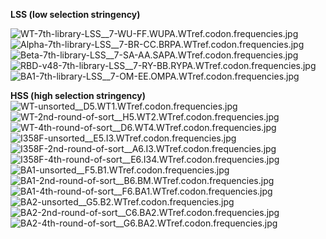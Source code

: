 **LSS (low selection stringency)**

![WT-7th-library-LSS__7-WU-FF.WUPA.WTref.codon.frequencies.jpg](WT-7th-library-LSS__7-WU-FF.WUPA.WTref.codon.frequencies.jpg)
![Alpha-7th-library-LSS__7-BR-CC.BRPA.WTref.codon.frequencies.jpg](Alpha-7th-library-LSS__7-BR-CC.BRPA.WTref.codon.frequencies.jpg)
![Beta-7th-library-LSS__7-SA-AA.SAPA.WTref.codon.frequencies.jpg](Beta-7th-library-LSS__7-SA-AA.SAPA.WTref.codon.frequencies.jpg)
![RBD-v48-7th-library-LSS__7-RY-BB.RYPA.WTref.codon.frequencies.jpg](RBD-v48-7th-library-LSS__7-RY-BB.RYPA.WTref.codon.frequencies.jpg)
![BA1-7th-library-LSS__7-OM-EE.OMPA.WTref.codon.frequencies.jpg](BA1-7th-library-LSS__7-OM-EE.OMPA.WTref.codon.frequencies.jpg)

**HSS (high selection stringency)**
![WT-unsorted__D5.WT1.WTref.codon.frequencies.jpg](WT-unsorted__D5.WT1.WTref.codon.frequencies.jpg)
![WT-2nd-round-of-sort__H5.WT2.WTref.codon.frequencies.jpg](WT-2nd-round-of-sort__H5.WT2.WTref.codon.frequencies.jpg)
![WT-4th-round-of-sort__D6.WT4.WTref.codon.frequencies.jpg](WT-4th-round-of-sort__D6.WT4.WTref.codon.frequencies.jpg)
![I358F-unsorted__E5.I3.WTref.codon.frequencies.jpg](I358F-unsorted__E5.I3.WTref.codon.frequencies.jpg)
![I358F-2nd-round-of-sort__A6.I3.WTref.codon.frequencies.jpg](I358F-2nd-round-of-sort__A6.I3.WTref.codon.frequencies.jpg)
![I358F-4th-round-of-sort__E6.I34.WTref.codon.frequencies.jpg](I358F-4th-round-of-sort__E6.I34.WTref.codon.frequencies.jpg)
![BA1-unsorted__F5.B1.WTref.codon.frequencies.jpg](BA1-unsorted__F5.B1.WTref.codon.frequencies.jpg)
![BA1-2nd-round-of-sort__B6.BM.WTref.codon.frequencies.jpg](BA1-2nd-round-of-sort__B6.BM.WTref.codon.frequencies.jpg)
![BA1-4th-round-of-sort__F6.BA1.WTref.codon.frequencies.jpg](BA1-4th-round-of-sort__F6.BA1.WTref.codon.frequencies.jpg)
![BA2-unsorted__G5.B2.WTref.codon.frequencies.jpg](BA2-unsorted__G5.B2.WTref.codon.frequencies.jpg)
![BA2-2nd-round-of-sort__C6.BA2.WTref.codon.frequencies.jpg](BA2-2nd-round-of-sort__C6.BA2.WTref.codon.frequencies.jpg)
![BA2-4th-round-of-sort__G6.BA2.WTref.codon.frequencies.jpg](BA2-4th-round-of-sort__G6.BA2.WTref.codon.frequencies.jpg)
